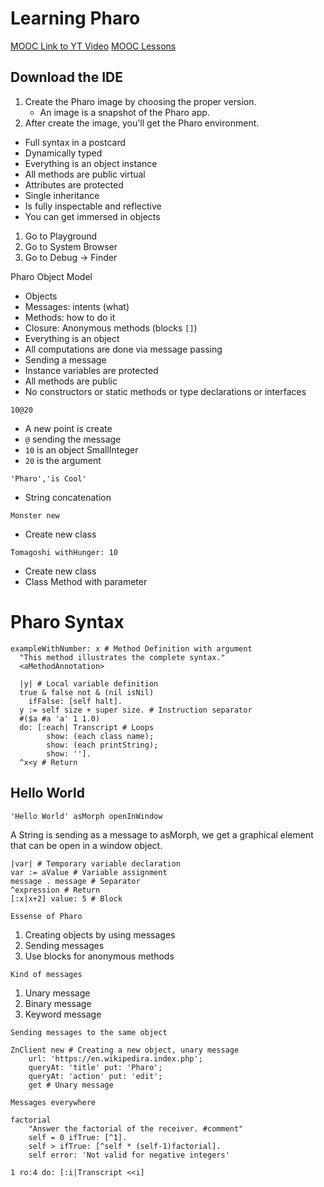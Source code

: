 # Learning Pharo 

[MOOC Link to YT Video](https://mooc.pharo.org/)
[MOOC Lessons](https://mooc.pharo.org/)

## Download the IDE

1. Create the Pharo image by choosing the proper version.
	- An image is a snapshot of the Pharo app.
2. After create the image, you'll get the Pharo environment.

- Full syntax in a postcard
- Dynamically typed
- Everything is an object instance
- All methods are public virtual
- Attributes are protected
- Single inheritance
- Is fully inspectable and reflective
- You can get immersed in objects

1. Go to Playground
2. Go to System Browser
3. Go to Debug -> Finder

Pharo Object Model
- Objects
- Messages: intents (what)
- Methods: how to do it
- Closure: Anonymous methods (blocks `[]`)
- Everything is an object
- All computations are done via message passing
- Sending a message
- Instance variables are protected
- All methods are public
- No constructors or static methods or type declarations or interfaces

`10@20`
- A new point is create
- `@` sending the message
- `10` is an object SmallInteger
- `20` is the argument

`'Pharo','is Cool'`
- String concatenation

`Monster new` 
- Create new class

`Tomagoshi withHunger: 10`
- Create new class
- Class Method with parameter

# Pharo Syntax

```pharo
exampleWithNumber: x # Method Definition with argument
  "This method illustrates the complete syntax."
  <aMethodAnnotation>

  |y| # Local variable definition
  true & false not & (nil isNil)
  	ifFalse: [self halt].
  y := self size + super size. # Instruction separator
  #($a #a 'a' 1 1.0)
  do: [:each| Transcript # Loops
  		show: (each class name);
  		show: (each printString);
  		show: ''].
  ^x<y # Return
```

## Hello World

```
'Hello World' asMorph openInWindow
```

A String is sending as a message to asMorph, we get a graphical element that can be open in a window object.

```pharo
|var| # Temporary variable declaration
var := aValue # Variable assignment
message . message # Separator
^expression # Return
[:x|x+2] value: 5 # Block
```

`Essense of Pharo`
1. Creating objects by using messages
2. Sending messages
3. Use blocks for anonymous methods

`Kind of messages`
1. Unary message
2. Binary message
3. Keyword message

`Sending messages to the same object`
```
ZnClient new # Creating a new object, unary message
	url: 'https://en.wikipedira.index.php';
	queryAt: 'title' put: 'Pharo';
	queryAt: 'action' put: 'edit';
	get # Unary message 
```

`Messages everywhere`
```
factorial
	"Answer the factorial of the receiver. #comment"
	self = 0 ifTrue: [^1].
	self > ifTrue: [^self * (self-1)factorial].
	self error: 'Not valid for negative integers'
```

```pharo
1 ro:4 do: [:i|Transcript <<i]
```

